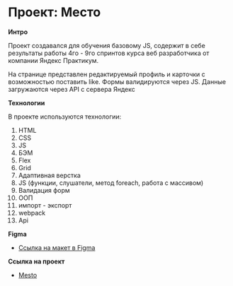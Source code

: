 # Проект: Место
**Интро**

Проект создавался для обучения базовому JS, содержит в себе результаты работы 4го - 9го спринтов курса веб разработчика от компании Яндекс Практикум.


На странице представлен редактируемый профиль и карточки с возможностью поставить like. Формы валидируются через JS. Данные загружаются через API с сервера Яндекс

**Технологии**

В проекте используются технологии:
1. HTML
2. CSS
3. JS
4. БЭМ
5. Flex
6. Grid
7. Адаптивная верстка
8. JS (функции, слушатели, метод foreach, работа с массивом)
9. Валидация форм
10. ООП
11. импорт - экспорт
12. webpack
13. Api

**Figma**

* [Ссылка на макет в Figma](https://www.figma.com/file/2cn9N9jSkmxD84oJik7xL7/JavaScript.-Sprint-4?node-id=0%3A1)

**Ссылка на проект**

* [Mesto](https://kiokoshinkai.github.io/mesto/)
